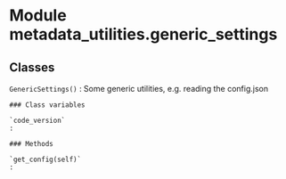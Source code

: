 Module metadata_utilities.generic_settings
==========================================

Classes
-------

`GenericSettings()`
:   Some generic utilities, e.g. reading the config.json

    ### Class variables

    `code_version`
    :

    ### Methods

    `get_config(self)`
    :